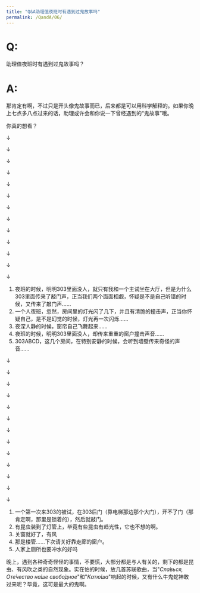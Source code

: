```yaml
---
title: "Q&A助理值夜班时有遇到过鬼故事吗"
permalink: /QandA/06/
---
```


# Q:

助理值夜班时有遇到过鬼故事吗？

# A:

那肯定有啊，不过只是开头像鬼故事而已，后来都是可以用科学解释的。如果你晚上七点多八点过来的话，助理或许会和你说一下曾经遇到的“鬼故事”哦。

你真的想看？

↓

↓

↓

↓

↓

↓

↓

↓

↓

↓

↓

↓

↓

1. 夜班的时候，明明303里面没人，就只有我和一个主试坐在大厅，但是为什么303里面传来了敲门声，正当我们两个面面相觑，怀疑是不是自己听错的时候，又传来了敲门声……
2. 一个人夜班，忽然，房间里的灯光闪了几下，并且有清脆的撞击声，正当你怀疑自己，是不是幻觉的时候，灯光再一次闪烁……
3. 夜深人静的时候，窗帘自己飞舞起来……
4. 夜班的时候，明明303里面没人，却传来重重的窗户撞击声音……
5. 303ABCD，这几个房间，在特别安静的时候，会听到墙壁传来奇怪的声音……

↓

↓

↓

↓

↓

↓

↓

↓

↓

↓

↓

↓

↓

1. 一个第一次来303的被试，在303后门（靠电梯那边那个大门），开不了门（那肯定啊，那里是锁着的），然后就敲门。
2. 有昆虫装到了灯管上，毕竟有些昆虫有趋光性，它也不想的啊。
3. 关窗就好了，有风
4. 那是楼管……下次请关好靠走廊的窗户。
5. 人家上厕所也要冲水的好吗



晚上，遇到各种奇奇怪怪的事情，不要慌，大部分都是与人有关的，剩下的都是昆虫、有风吹之类的自然现象。实在怕的时候，放几首苏联歌曲，当"*Сла́вься, Оте́чество на́ше свобо́дное*"和"*Катю́ша*"响起的时候，又有什么牛鬼蛇神敢过来呢？毕竟，这可是最大的鬼啊。













